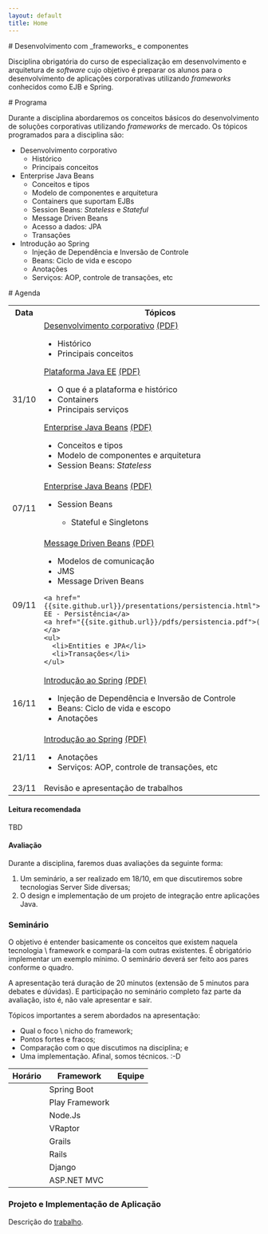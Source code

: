 ```yaml
---
layout: default
title: Home
---
```


<section id='inicio'/>
# Desenvolvimento com _frameworks_ e componentes

Disciplina obrigatória do curso de especialização em desenvolvimento e arquitetura
de _software_ cujo objetivo é preparar os alunos para o desenvolvimento de aplicações
corporativas utilizando _frameworks_ conhecidos como EJB e Spring.

<section id='programa' />
# Programa

Durante a disciplina abordaremos os conceitos básicos do desenvolvimento de soluções
corporativas utilizando _frameworks_ de mercado. Os tópicos programados para a disciplina são:

- Desenvolvimento corporativo
  - Histórico
  - Principais conceitos
- Enterprise Java Beans
  - Conceitos e tipos
  - Modelo de componentes e arquitetura
  - Containers que suportam EJBs
  - Session Beans: _Stateless_ e _Stateful_
  - Message Driven Beans
  - Acesso a dados: JPA
  - Transações
- Introdução ao Spring
  - Injeção de Dependência e Inversão de Controle
  - Beans: Ciclo de vida e escopo
  - Anotações
  - Serviços: AOP, controle de transações, etc


<section id='agenda' />
# Agenda

<div class="col-md-8">
<table class="table table-hover table-condensed">
<tr>
  <th class="col-xs-2">Data</th>
  <th>Tópicos</th>
</tr>
<tr>
  <td class="date-cell"><date datetime="31-10-2016">31/10</date></td>
  <td class="agenda-cell">
    <a href="{{site.github.url}}/presentations/intro-desenv.html">Desenvolvimento corporativo</a>
    <a href="{{site.github.url}}/pdfs/intro-desenv.pdf">(PDF)</a>
    <ul>
      <li>Histórico</li>
      <li>Principais conceitos</li>
    </ul>
    <a href="{{site.github.url}}/presentations/javaee_plat.html">Plataforma Java EE</a>
    <a href="{{site.github.url}}/pdfs/javaee_plat.pdf">(PDF)</a>
    <ul>
      <li>O que é a plataforma e histórico</li>
      <li>Containers</li>
      <li>Principais serviços</li>
    </ul>
    <a href="{{site.github.url}}/presentations/ejbs.html">Enterprise Java Beans</a>
    <a href="{{site.github.url}}/pdfs/ejbs.pdf">(PDF)</a>
    <ul>
      <li>Conceitos e tipos</li>
      <li>Modelo de componentes e arquitetura</li>
      <li>Session Beans: <em>Stateless</em></li>
    </ul>
  </td>
</tr>
<tr>
  <td class="date-cell"><date datetime="07-11-2016">07/11</date></td>
  <td class="agenda-cell">
    <a href="{{site.github.url}}/presentations/ejbs.html">Enterprise Java Beans</a>
    <a href="{{site.github.url}}/pdfs/ejbs.pdf">(PDF)</a>
    <ul>
      <li>Session Beans</li>
      <ul><li>Stateful e Singletons</li></ul>
    </ul>
    </td>
</tr>
<tr>
  <td class="date-cell"><date datetime="09-11-2016">09/11</date></td>
  <td class="agenda-cell">
    <a href="{{site.github.url}}/presentations/ejbs.html">Message Driven Beans</a>
    <a href="{{site.github.url}}/pdfs/ejbs.pdf">(PDF)</a>
      <ul>
        <li>Modelos de comunicação</li>
        <li>JMS</li>
        <li>Message Driven Beans</li>
      </ul>

    <a href="{{site.github.url}}/presentations/persistencia.html">Java EE - Persistência</a>
    <a href="{{site.github.url}}/pdfs/persistencia.pdf">(PDF)</a>
    <ul>
      <li>Entities e JPA</li>
      <li>Transações</li>
    </ul>
  </td>
</tr>
<tr>
  <td class="date-cell"><date datetime="16-11-2016">16/11</date></td>
  <td class="agenda-cell">
    <a href="{{site.github.url}}/presentations/spring.html">Introdução ao Spring</a>
    <a href="{{site.github.url}}/pdfs/spring.pdf">(PDF)</a>
    <ul>
      <li>Injeção de Dependência e Inversão de Controle</li>
      <li>Beans: Ciclo de vida e escopo</li>
      <li>Anotações</li>
    </ul>
  </td>
</tr>
<tr>
  <td class="date-cell"><date datetime="21-11-2016">21/11</date></td>
  <td class="agenda-cell">
    <a href="{{site.github.url}}/presentations/spring.html">Introdução ao Spring</a>
    <a href="{{site.github.url}}/pdfs/spring.pdf">(PDF)</a>
    <ul>
      <li>Anotações</li>
      <li>Serviços: AOP, controle de transações, etc</li>
    </ul>
  </td>
</tr>
<tr>
  <td class="date-cell"><date datetime="23-11-2016">23/11</date></td>
  <td class="agenda-cell">Revisão e apresentação de trabalhos</td>
</tr>
</table>
</div>


# Leitura recomendada
TBD

# Avaliação
<section id='trabalho' />

Durante a disciplina, faremos duas avaliações da seguinte forma:

1. Um seminário, a ser realizado em 18/10, em que discutiremos sobre tecnologias Server Side diversas;
2. O design e implementação de um projeto de integração entre aplicações Java.

### Seminário
O objetivo é entender basicamente os conceitos que existem naquela tecnologia \ framework e compará-la
com outras existentes. É obrigatório implementar um exemplo mínimo. O seminário deverá
ser feito aos pares conforme o quadro.

A apresentação terá duração de 20 minutos (extensão de 5 minutos para debates e dúvidas). E participação
no seminário completo faz parte da avaliação, isto é, não vale apresentar e sair.

Tópicos importantes a serem abordados na apresentação:

* Qual  o foco \ nicho do framework;
* Pontos fortes e fracos;
* Comparação com o que discutimos na disciplina; e
* Uma implementação. Afinal, somos técnicos. :-D


**Horário** | **Framework**  | **Equipe**
------------|---------------| -------------
            | Spring Boot    |
            | Play Framework |
            | Node.Js        |
            | VRaptor        |
            | Grails         |
            | Rails          |
            | Django         |
            | ASP.NET MVC    |

### Projeto e Implementação de Aplicação
Descrição do <a href="{{site.github.url}}/trabalho/requisitos.html">trabalho</a>.


<!-- <div class="posts">
  {% for post in paginator.posts %}
  <div class="post">
    <h1 class="post-title">
      <a href="{{ post.url }}">
        {{ post.title }}
      </a>
    </h1>

    <span class="post-date">{{ post.date | date_to_string }}</span>

    {{ post.content }}
  </div>
  {% endfor %}
</div>

<div class="pagination">
  {% if paginator.next_page %}
    <a class="pagination-item older" href="{{ site.baseurl }}page{{paginator.next_page}}">Older</a>
  {% else %}
    <span class="pagination-item older">Older</span>
  {% endif %}
  {% if paginator.previous_page %}
    {% if paginator.page == 2 %}
      <a class="pagination-item newer" href="{{ site.baseurl }}">Newer</a>
    {% else %}
      <a class="pagination-item newer" href="{{ site.baseurl }}page{{paginator.previous_page}}">Newer</a>
    {% endif %}
  {% else %}
    <span class="pagination-item newer">Newer</span>
  {% endif %}
</div> -->